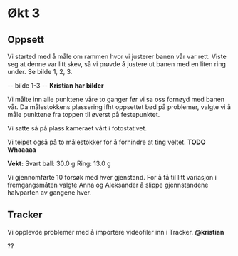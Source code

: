 # Økt 3

## Oppsett

Vi started med å måle om rammen hvor vi justerer banen vår var rett. Viste seg at denne var litt skev, så vi prøvde å justere ut banen med en liten ring under. Se bilde 1, 2, 3.

-- bilde 1-3 -- __Kristian har bilder__

Vi målte inn alle punktene våre to ganger før vi sa oss fornøyd med banen vår.
Da målestokkens plassering ifht oppsettet bød på problemer, valgte vi å måle punktene fra toppen til øverst på festepunktet.

Vi satte så på plass kameraet vårt i fotostativet.

Vi teipet også på to målestokker for å forhindre at ting veltet. __TODO Whaaaaa__

**Vekt:**
Svart ball: 30.0 g
Ring: 13.0 g

Vi gjennomførte 10 forsøk med hver gjenstand. For å få til litt variasjon i fremgangsmåten valgte Anna og Aleksander å slippe gjennstandene halvparten av gangene hver.

## Tracker

Vi opplevde problemer med å importere videofiler inn i Tracker. __@kristian__

??